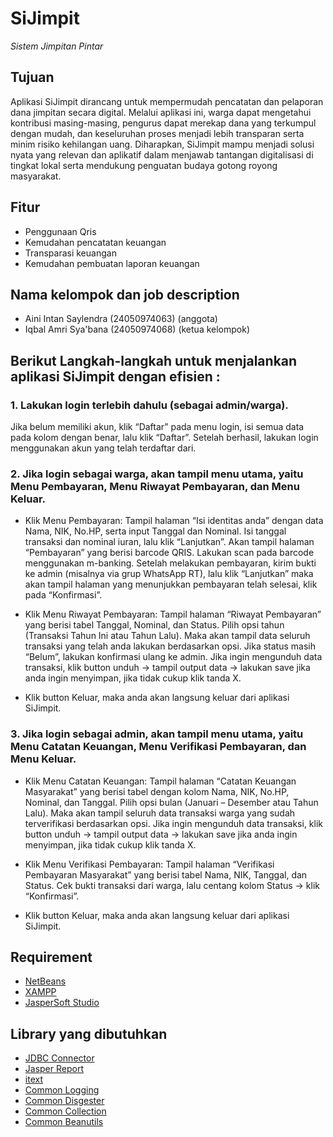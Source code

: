 # SiJimpit

_Sistem Jimpitan Pintar_

## Tujuan 
Aplikasi SiJimpit dirancang untuk mempermudah pencatatan dan pelaporan dana jimpitan secara digital. Melalui aplikasi ini, warga dapat mengetahui kontribusi masing-masing, pengurus dapat merekap dana yang terkumpul dengan mudah, dan keseluruhan proses menjadi lebih transparan serta minim risiko kehilangan uang. Diharapkan, SiJimpit mampu menjadi solusi nyata yang relevan dan aplikatif dalam menjawab tantangan digitalisasi di tingkat lokal serta mendukung penguatan budaya gotong royong masyarakat.

## Fitur

- Penggunaan Qris
- Kemudahan pencatatan keuangan
- Transparasi keuangan
- Kemudahan pembuatan laporan keuangan

## Nama kelompok dan job description

- Aini Intan Saylendra (24050974063) (anggota)
- Iqbal Amri Sya'bana (24050974068) (ketua kelompok)


## Berikut Langkah-langkah untuk menjalankan aplikasi SiJimpit dengan efisien :

### 1. Lakukan login terlebih dahulu (sebagai admin/warga). 
Jika belum memiliki akun, klik “Daftar” pada menu login, isi semua data pada kolom dengan benar, lalu klik “Daftar”. Setelah berhasil, lakukan login menggunakan akun yang telah terdaftar dari.

### 2.	Jika login sebagai warga, akan tampil menu utama, yaitu Menu Pembayaran, Menu Riwayat Pembayaran, dan Menu Keluar.
- Klik Menu Pembayaran: Tampil halaman “Isi identitas anda” dengan data Nama, NIK, No.HP, serta input Tanggal dan Nominal. Isi tanggal transaksi dan nominal iuran, lalu klik “Lanjutkan”. Akan tampil halaman “Pembayaran” yang berisi barcode QRIS. Lakukan scan pada barcode menggunakan m-banking. Setelah melakukan pembayaran, kirim bukti ke admin (misalnya via grup WhatsApp RT), lalu klik “Lanjutkan” maka akan tampil halaman yang menunjukkan pembayaran telah selesai, klik pada “Konfirmasi”.

- Klik Menu Riwayat Pembayaran: Tampil halaman “Riwayat Pembayaran”  yang berisi tabel Tanggal, Nominal, dan Status. Pilih opsi tahun (Transaksi Tahun Ini atau Tahun Lalu). Maka akan tampil data seluruh transaksi yang telah anda lakukan berdasarkan opsi. Jika status masih “Belum”, lakukan konfirmasi ulang ke admin. Jika ingin mengunduh data transaksi, klik button unduh → tampil output data → lakukan save jika anda ingin menyimpan, jika tidak cukup klik tanda X.

- Klik button Keluar, maka anda akan langsung keluar dari aplikasi SiJimpit.

### 3.	Jika login sebagai admin, akan tampil menu utama, yaitu Menu Catatan Keuangan, Menu Verifikasi Pembayaran, dan Menu Keluar.
- Klik Menu Catatan Keuangan: Tampil halaman “Catatan Keuangan Masyarakat” yang berisi tabel dengan kolom Nama, NIK, No.HP, Nominal, dan Tanggal. Pilih opsi bulan (Januari – Desember atau Tahun Lalu). Maka akan tampil seluruh data transaksi warga yang sudah terverifikasi berdasarkan opsi. Jika ingin mengunduh data transaksi, klik button unduh → tampil output data → lakukan save jika anda ingin menyimpan, jika tidak cukup klik tanda X.

- Klik Menu Verifikasi Pembayaran: Tampil halaman “Verifikasi Pembayaran Masyarakat” yang berisi tabel Nama, NIK, Tanggal, dan Status. Cek bukti transaksi dari warga, lalu centang kolom Status → klik “Konfirmasi”.

- Klik button Keluar, maka anda akan langsung keluar dari aplikasi SiJimpit.


## Requirement

- [NetBeans](https://netbeans.apache.org/front/main/index.html)
- [XAMPP](https://www.apachefriends.org/)
- [JasperSoft Studio](https://drive.google.com/file/d/1QLRSvRbZD9dmrx1kOTGPO4_U9r2q7UXE/view)

## Library yang dibutuhkan
- [JDBC Connector](https://dev.mysql.com/downloads/connector/j/)
- [Jasper Report](https://drive.google.com/drive/folders/1-Fg3ian_AD6ArClLsAaPo3ZGkc1O6wLq?usp=drive_link)
- [itext](https://drive.google.com/drive/folders/1-Fg3ian_AD6ArClLsAaPo3ZGkc1O6wLq?usp=drive_link)
- [Common Logging](https://drive.google.com/drive/folders/1-Fg3ian_AD6ArClLsAaPo3ZGkc1O6wLq?usp=drive_link)
- [Common Disgester](https://drive.google.com/drive/folders/1-Fg3ian_AD6ArClLsAaPo3ZGkc1O6wLq?usp=drive_link)
- [Common Collection](https://drive.google.com/drive/folders/1-Fg3ian_AD6ArClLsAaPo3ZGkc1O6wLq?usp=drive_link)
- [Common Beanutils](https://drive.google.com/drive/folders/1-Fg3ian_AD6ArClLsAaPo3ZGkc1O6wLq?usp=drive_link)

